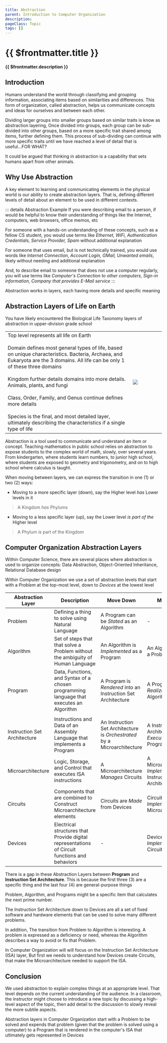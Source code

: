 ```yaml
---
title: Abstraction
parent: Introduction to Computer Organization
description: 
pageClass: Topic
tags: []
---
```


# {{ $frontmatter.title }}
**{{ $frontmatter.description }}**

<KeyConcepts :ConceptArray= "[
{
  Concept:'Why Use Abstraction',
  Details:'Abstraction helps understand complex systems'
},
{  
  Concept:'Computer Organization Abstraction Layers',
  Details:'Starting with the problem a computer can solve, we can define the layers of abstraction that end with circuits and transistors' 
}
]" />

## Introduction
Humans understand the world through classifying and grouping information, associating items based on similarities and differences. This form of organization, called abstraction, helps us communicate concepts and ideas for ourselves and between each other. 

Dividing larger groups into smaller groups based on similar traits is know as abstraction layering, Once divided into groups, each group can be sub-divided into other groups, based on a more specific trait shared among items, further defining them. This process of sub-dividing can continue with more specific traits until we have reached a level of detail that is useful...FOR WHAT?

It could be argued that thinking in abstraction is a capability that sets humans apart from other animals.

## Why Use Abstraction
A key element to learning and communicating elements in the physical world is our ability to create abstraction layers. That is, defining different levels of detail about an element to be used in different contexts.

::: details Abstraction Example
If you were describing email to a person, if would be helpful to know their understanding of things like the Internet, computers, web browsers, office memos, etc

For someone with a hands-on understanding of these concepts, such as a fellow CS student, you would use terms like *Ethernet, WiFi, Authentication Credentials, Service Provider, Spam* without additional explanation

For someone that uses email, but is not technically trained, you would use words like *Internet Connection, Account Login, GMail, Unwanted emails*, likely without needing and additional explanation

And, to describe email to someone that does not use a computer regularly, you will use terms like *Computer's Connection to other computers, Sign-in information, Company that provides E-Mail service*
:::

Abstraction works in layers, each having more details and specific meaning

## Abstraction Layers of Life on Earth
You have likely encountered the Biological Life Taxonomy layers of abstraction in upper-division grade school

<table>
    <tr>
        <td style="width:80%" >
        Top level represents all life on Earth<br><br>
        Domain defines most general types of life, based on unique characteristics. Bacteria, Archaea, and Eukaryota are the 3 domains.  All life can be only 1 of these three domains<br><br>
        Kingdom further details domains into more details. Animals, plants, and fungi<br><br>
        Class, Order, Family, and Genus continue defines more details<br><br>
        Species is the final, and most detailed layer, ultimately describing the characteristics if a single type of life
        </td>
        <td style="width:20%"><img src="/images/Foundations/History/2000px-Biological_classification_L_Pengo_vflip.svg.png" style="max-height:100%; max-width:100%"/> </td>
    </tr>
</table>

Abstraction is a tool used to communicate and understand an item or concept. Teaching mathematics in public school relies on abstraction to expose students to the complex world of math, slowly, over several years. From kindergarten, where students learn numbers, to junior high school, where students are exposed to geometry and trigonometry, and on to high school where calculus is taught.

When moving between layers, we can express the transition in one (1) or two (2) ways:

- Moving to a more specific layer (down), say the Higher level *has* Lower levels in it
>A Kingdom *has* Phylums
- Moving to a less specific layer (up), say the Lower level *is part of the* Higher level
>A Phylum *is* part of the Kingdom


## Computer Organization Abstraction Layers

Within Computer Science, there are several places where abstraction is used to organize concepts: Data Abstraction, Object-Oriented Inheritance, Relational Database design

Within Computer Organization we use a set of abstraction levels that start with a _Problem_ at the top-most level, down to _Devices_ at the lowest level

|Abstraction Layer|Description|Move Down|Move Up|
|-|-|-|-|
|Problem|Defining a thing to solve using Natural Language|A Program can be *Stated* as an Algorithm|-|
|Algorithm|Set of steps that that solve a Problem without the ambiguity of Human Language|An Algorithm is *Implemented* as a Program|An Algorithm ** a Problem|
|Program|Data, Functions, and Syntax of a chosen programming language that executes an Algorithm|A Program is *Rendered* into an Instruction Set Architecture|A Program *Realizes* an Algorithm|
|||||
|Instruction Set Architecture|Instructions and Data of an Assembly Language that implements a Program|An Instruction Set Architecture is *Orchestrated* by a Microarchitecture|A Instruction Set Architecture *Executes* a Program|
|Microarchitecture|Logic, Storage, and Control that executes ISA instructions|A Microarchitecture *Manages* Circuits|A Microarchitecture *Implement* an Instruction Set Architecture|
|Circuits|Components that are combined to Construct Microarchitecture elements|Circuits are *Made* from Devices|Circuits *Implement* a Microarchitecture|
|Devices|Electrical structures that Provide digital representations of Circuit functions and behaviors|-|Devices *Implement* Circuits|

There is a gap in these Abstraction Layers between **Program** and **Instruction Set Architecture**. This is because the first three (3) are a specific thing and the last four (4) are general-purpose things

Problem, Algorithm, and Programs might be a specific item that calculates the next prime number.

The Instruction Set Architecture down to Devices are all a set of fixed software and hardware elements that can be used to solve many different problems.

In addition, The transition from Problem to Algorithm is interesting. A problem is expressed as a deficiency or need, whereas the Algorithm describes a way to avoid or fix that Problem.

In Computer Organization will will focus on the Instruction Set Architecture (ISA) layer, But first we needs to understand how Devices create Circuits, that make the Microarchitecture needed to support the ISA.


## Conclusion

We used abstraction to explain complex things at an appropriate level. That level depends on the current understanding of the audience. In a classroom, the instructor might choose to introduce a new topic by discussing a high-level aspect of the topic, then add detail to the discussion to slowly reveal the more subtile aspects.

Abstraction layers in Computer Organization start with a Problem to be solved and expends that problem (given that the problem is solved using a computer) to a Program that is rendered in the computer's ISA that ultimately gets represented in Devices

